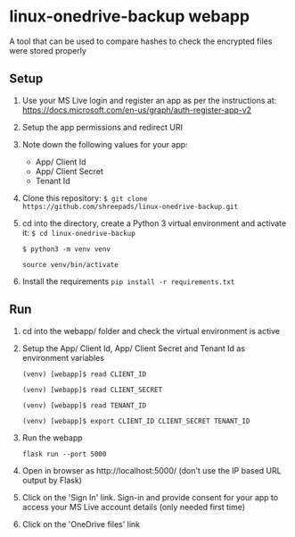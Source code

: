 # linux-onedrive-backup webapp

A tool that can be used to compare hashes to check the encrypted files were stored properly



## Setup

1. Use your MS Live login and register an app as per the instructions at: https://docs.microsoft.com/en-us/graph/auth-register-app-v2

1. Setup the app permissions and redirect URI

1. Note down the following values for your app:
   * App/ Client Id
   * App/ Client Secret
   * Tenant Id

1. Clone this repository:
   `$ git clone https://github.com/shreepads/linux-onedrive-backup.git`
   
1. cd into the directory, create a Python 3 virtual environment and activate it:
   `$ cd linux-onedrive-backup`
   
   `$ python3 -m venv venv`
   
   `source venv/bin/activate`
   
1. Install the requirements
   `pip install -r requirements.txt`
   

## Run

1. cd into the webapp/ folder and check the virtual environment is active

1. Setup the App/ Client Id, App/ Client Secret and Tenant Id as environment variables

   `(venv) [webapp]$ read CLIENT_ID`
   
   `(venv) [webapp]$ read CLIENT_SECRET`
   
   `(venv) [webapp]$ read TENANT_ID`
   
   `(venv) [webapp]$ export CLIENT_ID CLIENT_SECRET TENANT_ID`
   
1. Run the webapp

   `flask run --port 5000`
   
1. Open in browser as http://localhost:5000/ (don't use the IP based URL output by Flask)

1. Click on the 'Sign In' link. Sign-in and provide consent for your app to access your MS Live account details (only needed first time)

1. Click on the 'OneDrive files' link

